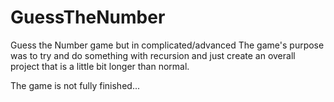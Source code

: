# GuessTheNumber
Guess the Number game but in complicated/advanced
The game's purpose was to try and do something with recursion and just create an overall project that is a little bit longer than normal.

The game is not fully finished...
